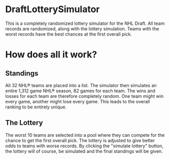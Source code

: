 # DraftLotterySimulator
This is a completely randomized lottery simulator for the NHL Draft. All team records are randomized, along with the lottery simulation. Teams with the worst records have the best chances at the first overall pick.

# How does all it work?

## Standings

All 32 NHL® teams are placed into a list. The simulator then simulates an entire 1,312 game NHL® season, 82 games for each team. The wins and losses for each team are therefore completely random. One team might win every game, another might lose every game. This leads to the overall ranking to be entirely unique. 

## The Lottery

The worst 10 teams are selected into a pool where they can compete for the chance to get the first overall pick. The lottery is adjusted to give better odds to teams with worse records. By clicking the "simulate lottery" button, the lottery will of course, be simulated and the final standings will be given.

